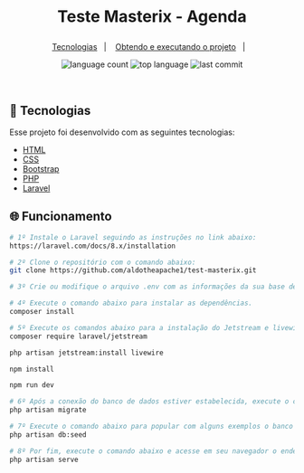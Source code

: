 <h1 align="center">
    <p>Teste Masterix - Agenda</p>
</h1>

<p align="center">
  <a href="#-tecnologias">Tecnologias</a>&nbsp;&nbsp;&nbsp;|&nbsp;&nbsp;&nbsp;
  <a href="#-funcionamento">Obtendo e executando o projeto</a>&nbsp;&nbsp;&nbsp;|&nbsp;&nbsp;&nbsp;

</p>

<p align="center">
  <img alt="language count" src="https://img.shields.io/github/languages/count/aldotheapache1/test-masterix">
  <img alt="top language" src="https://img.shields.io/github/languages/top/aldotheapache1/test-masterix">
  <img alt="last commit" src="https://img.shields.io/github/last-commit/aldotheapache1/test-masterix">
</p>

<br>

## 🚀 Tecnologias

Esse projeto foi desenvolvido com as seguintes tecnologias:

-   [HTML](https://www.w3schools.com/html/)
-   [CSS](https://www.w3schools.com/css/)
-   [Bootstrap](https://getbootstrap.com/)
-   [PHP](https://www.php.net/)
-   [Laravel](https://laravel.com/)

## 🌐 Funcionamento

```bash
# 1º Instale o Laravel seguindo as instruções no link abaixo:
https://laravel.com/docs/8.x/installation

# 2º Clone o repositório com o comando abaixo:
git clone https://github.com/aldotheapache1/test-masterix.git

# 3º Crie ou modifique o arquivo .env com as informações da sua base de dados.

# 4º Execute o comando abaixo para instalar as dependências.
composer install

# 5º Execute os comandos abaixo para a instalação do Jetstream e livewire.
composer require laravel/jetstream

php artisan jetstream:install livewire

npm install

npm run dev

# 6º Após a conexão do banco de dados estiver estabelecida, execute o comando abaixo, para criar a estrutura no seu banco de dados.
php artisan migrate

# 7º Execute o comando abaixo para popular com alguns exemplos o banco de dados.
php artisan db:seed

# 8º Por fim, execute o comando abaixo e acesse em seu navegador o endereço: http://127.0.0.1:8000
php artisan serve

```
